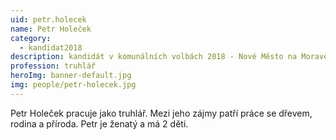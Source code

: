 ```yaml
---
uid: petr.holecek
name: Petr Holeček
category:
  - kandidat2018
description: kandidát v komunálních volbách 2018 - Nové Město na Moravě
profession: truhlář
heroImg: banner-default.jpg
img: people/petr-holecek.jpg
---
```


Petr Holeček pracuje jako truhlář. Mezi jeho zájmy patří práce se dřevem, rodina a příroda. Petr je ženatý a má 2 děti.
